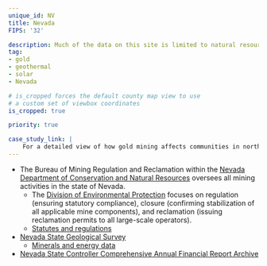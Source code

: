```yaml
---
unique_id: NV
title: Nevada
FIPS: '32'

description: Much of the data on this site is limited to natural resource extraction on federal land, which represents 84.9% of all land in Nevada.
tag:
- gold
- geothermal
- solar
- Nevada

# is_cropped forces the default county map view to use
# a custom set of viewbox coordinates
is_cropped: true

priority: true

case_study_link: |
    For a detailed view of how gold mining affects communities in northern Nevada, read the [case study on Elko and Eureka Counties](/archive/case-studies/elko-and-eureka/) or the [case study on Humboldt and Lander Counties](/archive/case-studies/humboldt-and-lander/).
---
```

* The Bureau of Mining Regulation and Reclamation within the [Nevada Department of Conservation and Natural Resources](http://dcnr.nv.gov/) oversees all mining activities in the state of Nevada.
  - The [Division of Environmental Protection](http://ndep.nv.gov/BMRR/index.htm) focuses on regulation (ensuring statutory compliance), closure (confirming stabilization of all applicable mine components), and reclamation (issuing reclamation permits to all large-scale operators).
  - [Statutes and regulations](http://ndep.nv.gov/BMRR/regs.htm)
* [Nevada State Geological Survey](http://www.nbmg.unr.edu/index.html)
  - [Minerals and energy data](http://www.nbmg.unr.edu/Minerals&Energy/index.html)
* [Nevada State Controller Comprehensive Annual Financial Report Archive](http://controller.nv.gov/FinancialReports/CAFR_Download_Page.html)
